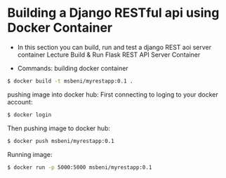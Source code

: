 # Building a Django RESTful api using Docker Container
- In this section you can build, run and test a django REST aoi server container
Lecture Build & Run Flask REST API Server Container

- Commands:
building docker container
```bash
$ docker build -t msbeni/myrestapp:0.1 .
```
pushing image into docker hub:
First connecting to loging to your docker account:
```bash
$ docker login
```
Then pushing image to docker hub:
```bash
$ docker push msbeni/myrestapp:0.1
```
Running image:
```bash
$ docker run -p 5000:5000 msbeni/myrestapp:0.1
```

